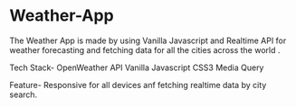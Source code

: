 # Weather-App

The Weather App is made by using Vanilla Javascript and Realtime API for weather forecasting and fetching data for all the cities across the world .

Tech Stack-
OpenWeather API
Vanilla Javascript
CSS3
Media Query

Feature-
Responsive for all devices anf fetching realtime data by city search.
